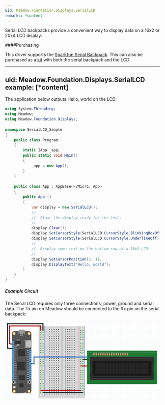 ```yaml
---
uid: Meadow.Foundation.Displays.SerialLCD
remarks: *content
---
```


Serial LCD backpacks provide a convenient way to display data on a 16x2 or 20x4 LCD display.

####Purchasing

This driver supports the [Sparkfun Serial Backpack](https://www.sparkfun.com/products/retired/258). This can also be purchased as a [kit](https://www.sparkfun.com/products/10097) with both the serial backpack and the LCD.

---
uid: Meadow.Foundation.Displays.SerialLCD
example: [*content]
---

The application below outputs Hello, world on the LCD:

```csharp
using System.Threading;
using Meadow;
using Meadow.Foundation.Displays;

namespace SerialLCD_Sample
{
    public class Program
    {
        static IApp _app; 
        public static void Main()
        {
            _app = new App();
        }
    }
    
    public class App : AppBase<F7Micro, App>
    {
        public App ()
        {
            var display = new SerialLCD();
            //
            //  Clear the display ready for the test.
            //
            display.Clear();
            display.SetCursorStyle(SerialLCD.CursorStyle.BlinkingBoxOff);
            display.SetCursorStyle(SerialLCD.CursorStyle.UnderlineOff);
            //
            //  Display some text on the bottom row of a 16x2 LCD.
            //
            display.SetCursorPosition(2, 1);
            display.DisplayText("Hello, world");
        }
    }
}
```

##### Example Circuit

The Serial LCD requires only three connections; power, ground and serial data. The Tx pin on Meadow should be connected to the Rx pin on the serial backpack:

![](../../API_Assets/Meadow.Foundation.Displays.SerialLCD/SerialLCD.svg)